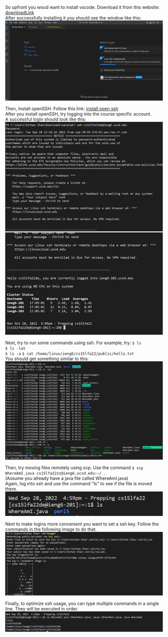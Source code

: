 
So upfront you woud want to install vscode. Download it from this website: [downloadLink](https://code.visualstudio.com/)  
After successfully installing it you should see the window like this:  
![image](https://github.com/XinhaoZhao/cse15l-labReport1/blob/main/img1.png?raw=true)  
  
  
  
Then, Install openSSH. Follow this link: [install open ssh](https://github.com/PowerShell/Win32-OpenSSH)  
After you install openSSH, try logging into the course specific account.  
A successful login should look like this:  
![image](https://github.com/XinhaoZhao/cse15l-labReport1/blob/main/img2.1.png?raw=true)  
![image](https://github.com/XinhaoZhao/cse15l-labReport1/blob/main/img2.5.png?raw=true)  
  
  
Next, try to run some commands using ssh. For example, try:
`$ ls`  
`$ ls -lat`  
`$ ls -a`
`$ cat /home/linux/ieng6/cs15lfa22/public/hello.txt`  
You should get something similar to this:  
![image](https://github.com/XinhaoZhao/cse15l-labReport1/blob/main/img3.1.png?raw=true)  
  
Then, try moving files remotely using scp. Use the command `$ scp WhereAmI.java cs15lfa22zz@ieng6.ucsd.edu:~/ `.  
(Assume you already have a java file called WhereAmI.java)  
Again, log into ssh and use the command "ls" to see if the file is moved there.  
![image](https://github.com/XinhaoZhao/cse15l-labReport1/blob/main/img4.png?raw=true)  
  
Next to make logins more convenient you want to set a ssh key. Follow the commands in the following image to do that.  
![image](https://github.com/XinhaoZhao/cse15l-labReport1/blob/main/img5.png?raw=true)  

Finally, to optimize ssh usage, you can type multiple commands in a single line. They will be executed in order.    
![image](https://github.com/XinhaoZhao/cse15l-labReport1/blob/main/img6.png?raw=true)  
